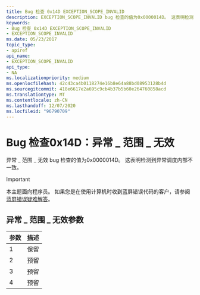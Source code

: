 ```yaml
---
title: Bug 检查 0x14D EXCEPTION_SCOPE_INVALID
description: EXCEPTION_SCOPE_INVALID bug 检查的值为0x0000014D。 这表明检测到异常调度内部不一致。
keywords:
- Bug 检查 0x14D EXCEPTION_SCOPE_INVALID
- EXCEPTION_SCOPE_INVALID
ms.date: 05/23/2017
topic_type:
- apiref
api_name:
- EXCEPTION_SCOPE_INVALID
api_type:
- NA
ms.localizationpriority: medium
ms.openlocfilehash: 42c43ca4b0118274e16b8e64a88bd08953128b4d
ms.sourcegitcommit: 418e6617e2a695c9cb4b37b5b60e264760858acd
ms.translationtype: MT
ms.contentlocale: zh-CN
ms.lasthandoff: 12/07/2020
ms.locfileid: "96790709"
---
```

# <a name="bug-check-0x14d-exception_scope_invalid"></a>Bug 检查0x14D：异常 \_ 范围 \_ 无效


异常 \_ 范围 \_ 无效 bug 检查的值为0x0000014D。 这表明检测到异常调度内部不一致。

> [!IMPORTANT]
> 本主题面向程序员。 如果您是在使用计算机时收到蓝屏错误代码的客户，请参阅[蓝屏错误疑难解答](https://www.windows.com/stopcode)。


## <a name="exception_scope_invalid-parameters"></a>异常 \_ 范围 \_ 无效参数


| 参数 | 描述 |
|-----------|-------------|
| 1         | 保留    |
| 2         | 预留    |
| 3         | 预留    |
| 4         | 预留    |

 

 

 




